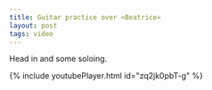 ```yaml
---
title: Guitar practice over «Beatrice»
layout: post
tags: video
---
```


Head in and some soloing.

{% include youtubePlayer.html id="zq2jk0pbT-g" %}
